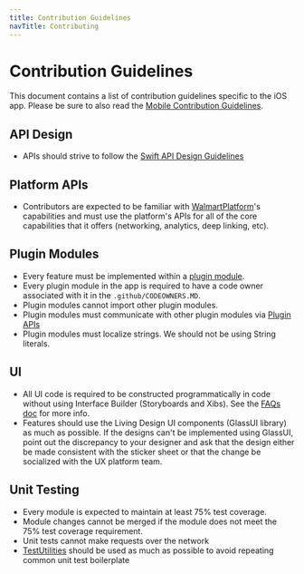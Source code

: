 ```yaml
---
title: Contribution Guidelines
navTitle: Contributing
---
```


# Contribution Guidelines

This document contains a list of contribution guidelines specific to the iOS app. Please be sure to also read the [Mobile Contribution Guidelines](https://engineering.walmart.com/docs/mobile/mobile/contributing).

## API Design

- APIs should strive to follow the [Swift API Design Guidelines](https://swift.org/documentation/api-design-guidelines/)

## Platform APIs

- Contributors are expected to be familiar with [WalmartPlatform](https://gecgithub01.walmart.com/walmart-ios/glass-platform/)'s capabilities and must use the platform's APIs for all of the core capabilities that it offers (networking, analytics, deep linking, etc).

## Plugin Modules

- Every feature must be implemented within a [plugin module](../architecture/plugin-modules.md).
- Every plugin module in the app is required to have a code owner associated with it in the  `.github/CODEOWNERS.MD`.
- Plugin modules cannot import other plugin modules.
- Plugin modules must communicate with other plugin modules via [Plugin APIs](https://gecgithub01.walmart.com/walmart-ios/glass-app/tree/development/Plugins/PluginAPIs/PluginAPIs/APIs)
- Plugin modules must localize strings. We should not be using String literals. 

## UI

- All UI code is required to be constructed programmatically in code without using Interface Builder (Storyboards and Xibs). See the [FAQs doc](../faqs/index.md#why-cant-we-use-interface-builder) for more info.
- Features should use the Living Design UI components (GlassUI library) as much as possible. If the designs can't be implemented using GlassUI, point out the discrepancy to your designer and ask that the design either be made consistent with the sticker sheet or that the change be socialized with the UX platform team.

## Unit Testing

- Every module is expected to maintain at least 75% test coverage. 
- Module changes cannot be merged if the module does not meet the 75% test coverage requirement.
- Unit tests cannot make requests over the network
- [TestUtilities](https://gecgithub01.walmart.com/walmart-ios/glass-platform/tree/development/TestUtilities) should be used as much as possible to avoid repeating common unit test boilerplate
